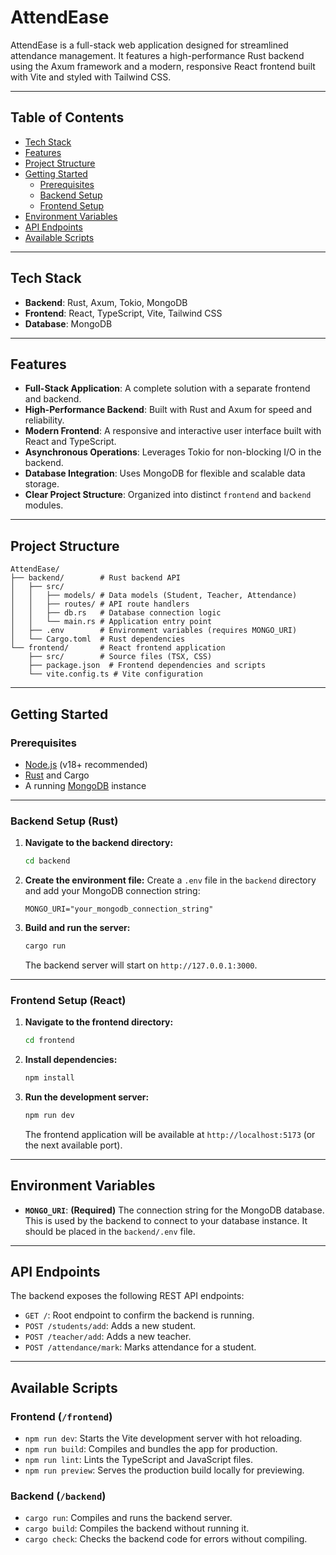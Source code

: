 # AttendEase

AttendEase is a full-stack web application designed for streamlined attendance management. It features a high-performance Rust backend using the Axum framework and a modern, responsive React frontend built with Vite and styled with Tailwind CSS.

---

## Table of Contents

- [Tech Stack](#tech-stack)
- [Features](#features)
- [Project Structure](#project-structure)
- [Getting Started](#getting-started)
  - [Prerequisites](#prerequisites)
  - [Backend Setup](#backend-setup)
  - [Frontend Setup](#frontend-setup)
- [Environment Variables](#environment-variables)
- [API Endpoints](#api-endpoints)
- [Available Scripts](#available-scripts)

---

## Tech Stack

- **Backend**: Rust, Axum, Tokio, MongoDB
- **Frontend**: React, TypeScript, Vite, Tailwind CSS
- **Database**: MongoDB

---

## Features

- **Full-Stack Application**: A complete solution with a separate frontend and backend.
- **High-Performance Backend**: Built with Rust and Axum for speed and reliability.
- **Modern Frontend**: A responsive and interactive user interface built with React and TypeScript.
- **Asynchronous Operations**: Leverages Tokio for non-blocking I/O in the backend.
- **Database Integration**: Uses MongoDB for flexible and scalable data storage.
- **Clear Project Structure**: Organized into distinct `frontend` and `backend` modules.

---

## Project Structure

```
AttendEase/
├── backend/        # Rust backend API
│   ├── src/
│   │   ├── models/ # Data models (Student, Teacher, Attendance)
│   │   ├── routes/ # API route handlers
│   │   ├── db.rs   # Database connection logic
│   │   └── main.rs # Application entry point
│   ├── .env        # Environment variables (requires MONGO_URI)
│   └── Cargo.toml  # Rust dependencies
└── frontend/       # React frontend application
    ├── src/        # Source files (TSX, CSS)
    ├── package.json  # Frontend dependencies and scripts
    └── vite.config.ts # Vite configuration
```

---

## Getting Started

### Prerequisites

- [Node.js](https://nodejs.org/) (v18+ recommended)
- [Rust](https://www.rust-lang.org/tools/install) and Cargo
- A running [MongoDB](https://www.mongodb.com/) instance

---

### Backend Setup (Rust)

1.  **Navigate to the backend directory:**
    ```sh
    cd backend
    ```
2.  **Create the environment file:**
    Create a `.env` file in the `backend` directory and add your MongoDB connection string:
    ```env
    MONGO_URI="your_mongodb_connection_string"
    ```
3.  **Build and run the server:**
    ```sh
    cargo run
    ```
    The backend server will start on `http://127.0.0.1:3000`.

---

### Frontend Setup (React)

1.  **Navigate to the frontend directory:**
    ```sh
    cd frontend
    ```
2.  **Install dependencies:**
    ```sh
    npm install
    ```
3.  **Run the development server:**
    ```sh
    npm run dev
    ```
    The frontend application will be available at `http://localhost:5173` (or the next available port).

---

## Environment Variables

-   **`MONGO_URI`**: **(Required)** The connection string for the MongoDB database. This is used by the backend to connect to your database instance. It should be placed in the `backend/.env` file.

---

## API Endpoints

The backend exposes the following REST API endpoints:

-   `GET /`: Root endpoint to confirm the backend is running.
-   `POST /students/add`: Adds a new student.
-   `POST /teacher/add`: Adds a new teacher.
-   `POST /attendance/mark`: Marks attendance for a student.

---

## Available Scripts

### Frontend (`/frontend`)

-   `npm run dev`: Starts the Vite development server with hot reloading.
-   `npm run build`: Compiles and bundles the app for production.
-   `npm run lint`: Lints the TypeScript and JavaScript files.
-   `npm run preview`: Serves the production build locally for previewing.

### Backend (`/backend`)

-   `cargo run`: Compiles and runs the backend server.
-   `cargo build`: Compiles the backend without running it.
-   `cargo check`: Checks the backend code for errors without compiling.